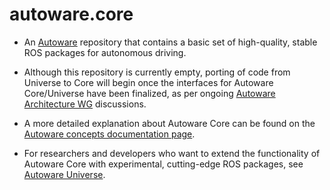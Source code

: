# autoware.core

- An [Autoware](https://github.com/autowarefoundation/autoware) repository that contains a basic set of high-quality, stable ROS packages for autonomous driving.

- Although this repository is currently empty, porting of code from Universe to Core will begin once the interfaces for Autoware Core/Universe have been finalized, as per ongoing [Autoware Architecture WG](https://github.com/autowarefoundation/autoware/discussions?discussions_q=label%3Aarchitecture_wg) discussions.
- A more detailed explanation about Autoware Core can be found on the [Autoware concepts documentation page](https://autowarefoundation.github.io/autoware-documentation/v1.0/design/autoware-concepts/#the-core-module).

- For researchers and developers who want to extend the functionality of Autoware Core with experimental, cutting-edge ROS packages, see [Autoware Universe](https://github.com/autowarefoundation/autoware.universe).
